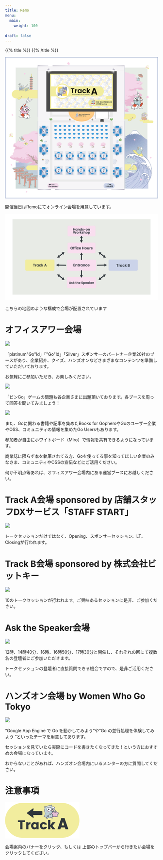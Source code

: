 ```yaml
---
title: Remo
menu:
  main:
    weight: 100

draft: false
---
```

{{% title %}}
{{% /title %}}

<div class="remo">
  <a class="remo" href="https://live.remo.co/e/gocon22s" target="_blank">
    <img src="/images/remo/top.png" class="remo-thumbnail">
  </a>
  <p>開催当日はRemoにてオンライン会場を用意しています。</p>
</div>

<div class="remo">
  <img src="/images/remo/map.png" class="remo-thumbnail">
  <p>こちらの地図のような構成で会場が配置されています</p>
</div>

<div class="remo">
  <h1>オフィスアワー会場</h1>
  <img src="/images/remo/office_hour.png" class="remo-thumbnail">
  <p>「platinum"Go"ld」「"Go"ld」「Silver」スポンサーのパートナー企業20社のブースがあり、企業紹介、クイズ、ハンズオンなどさまざまなコンテンツを準備していただいております。</p>
  <p>お気軽にご参加いただき、お楽しみください。</p>
</div>

<div class="remo">
  <img src="/images/remo/bingo.png" class="remo-thumbnail">
  <p>「ビンGo」ゲームの問題も各企業さまに出題頂いております。各ブースを周って回答を聞いてみましょう！</p>
</div>

<div class="remo">
  <img src="/images/remo/books.png" class="remo-thumbnail">
  <p>また、Goに関わる書籍や記事を集めたBooks for GophersやGoのユーザー企業やOSS、コミュニティの情報を集めたGo Usersもあります。</p>
  <p>参加者が自由にホワイトボード（Miro）で情報を共有できるようになっています。</p>
  <p>商業誌に限らず本を執筆されてる方、Goを使ってる事を知ってほしい企業のみなさま、コミュニティやOSSの宣伝などにご活用ください。</p>
  <p>何か不明点等あれば、オフィスアワー会場内にある運営ブースにお越しください。</p>
</div>

<div class="remo">
  <h1>Track A会場 sponsored by 店舗スタッフDXサービス「STAFF START」</h1>
  <img src="/images/remo/track_a.png" class="remo-thumbnail">
  <p>トークセッションだけではなく、Opening、スポンサーセッション、LT、Closingが行われます。</p>
</div>

<div class="remo">
  <h1>Track B会場 sponsored by 株式会社ビットキー</h1>
  <img src="/images/remo/track_b.png" class="remo-thumbnail">
  <p>10のトークセッションが行われます。ご興味あるセッションに是非、ご参加ください。</p>
</div>

<div class="remo">
  <h1>Ask the Speaker会場</h1>
  <img src="/images/remo/ask_the_speaker.png" class="remo-thumbnail">
  <p>12時、14時40分、16時、16時50分、17時30分と開催し、それぞれの回にて複数名の登壇者にご参加いただきます。</p>
  <p>トークセッションの登壇者に直接質問できる機会ですので、是非ご活用ください。</p>
</div>

<div class="remo">
  <h1>ハンズオン会場 by Women Who Go Tokyo</h1>
  <img src="/images/remo/hands_on.png" class="remo-thumbnail">
  <p>“Google App Engine で Go を動かしてみよう”や”Go の並行処理を体験してみよう ”といったテーマを用意してあります。</p>
  <p>セッションを見ていたら実際にコードを書きたくなってきた！という方におすすめの会場になっています。</p>
  <p>わからないことがあれば、ハンズオン会場内にいるメンターの方に質問してください。</p>
</div>

<div class="remo">
  <h1>注意事項</h1>
  <img src="/images/remo/banner.png" class="remo-banner">
  <p>会場案内のバナーをクリック、もしくは 上部のトップバーから行きたい会場をクリックしてください。</p>
</div>